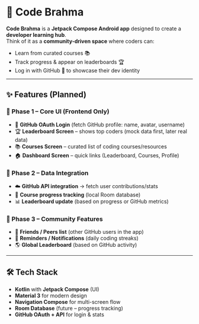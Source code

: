 # 🚀 Code Brahma

**Code Brahma** is a **Jetpack Compose Android app** designed to create a **developer learning hub**.  
Think of it as a **community-driven space** where coders can:  
- Learn from curated courses 📚  
- Track progress & appear on leaderboards 🏆  
- Log in with GitHub 🔐 to showcase their dev identity  

---

## ✨ Features (Planned)

### 📌 Phase 1 – Core UI (Frontend Only)
- 🔐 **GitHub OAuth Login** (fetch GitHub profile: name, avatar, username)  
- 🏆 **Leaderboard Screen** – shows top coders (mock data first, later real data)  
- 📚 **Courses Screen** – curated list of coding courses/resources  
- 🏠 **Dashboard Screen** – quick links (Leaderboard, Courses, Profile)  

### 📌 Phase 2 – Data Integration
- ☁️ **GitHub API integration** → fetch user contributions/stats  
- 📂 **Course progress tracking** (local Room database)  
- 📊 **Leaderboard update** (based on progress or GitHub metrics)  

### 📌 Phase 3 – Community Features
- 👥 **Friends / Peers list** (other GitHub users in the app)  
- 🔔 **Reminders / Notifications** (daily coding streaks)  
- 🌎 **Global Leaderboard** (based on GitHub activity)  

---

## 🛠️ Tech Stack

- **Kotlin** with **Jetpack Compose** (UI)  
- **Material 3** for modern design  
- **Navigation Compose** for multi-screen flow  
- **Room Database** (future – progress tracking)  
- **GitHub OAuth + API** for login & stats  

